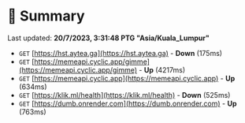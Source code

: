 # 📖 Summary
Last updated: **20/7/2023, 3:31:48 PTG "Asia/Kuala_Lumpur"**

- `GET` [https://hst.aytea.ga](https://hst.aytea.ga) - **Down** (175ms)
- `GET` [https://memeapi.cyclic.app/gimme](https://memeapi.cyclic.app/gimme) - **Up** (4217ms)
- `GET` [https://memeapi.cyclic.app](https://memeapi.cyclic.app) - **Up** (634ms)
- `GET` [https://klik.ml/health](https://klik.ml/health) - **Down** (525ms)
- `GET` [https://dumb.onrender.com](https://dumb.onrender.com) - **Up** (763ms)
